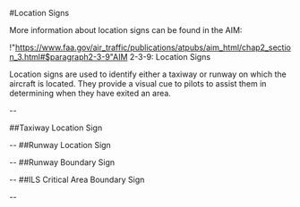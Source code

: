 #Location Signs

More information about location signs can be found in the AIM:

!"https://www.faa.gov/air_traffic/publications/atpubs/aim_html/chap2_section_3.html#$paragraph2-3-9"AIM 2-3-9: Location Signs


Location signs are used to identify either a taxiway or runway on which the aircraft is located. They provide a visual cue to pilots to assist them in determining when they have exited an area.

--

##Taxiway Location Sign








--
##Runway Location Sign








--
##Runway Boundary Sign








--
##ILS Critical Area Boundary Sign








--




